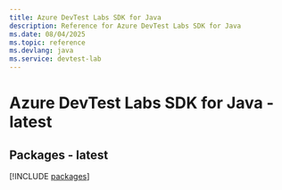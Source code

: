 ```yaml
---
title: Azure DevTest Labs SDK for Java
description: Reference for Azure DevTest Labs SDK for Java
ms.date: 08/04/2025
ms.topic: reference
ms.devlang: java
ms.service: devtest-lab
---
```

# Azure DevTest Labs SDK for Java - latest
## Packages - latest
[!INCLUDE [packages](devtest-labs-index.md)]